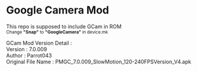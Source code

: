 # Google Camera Mod
This repo is supposed to include GCam in ROM<br/><sub>Change <b>"Snap"</b> to <b>"GoogleCamera"</b> in device.mk</sub>

GCam Mod Version Detail :<br/>Version : 7.0.009<br/>Author : Parrot043<br/>Original File Name : PMGC_7.0.009_SlowMotion_120-240FPSVersion_V4.apk
